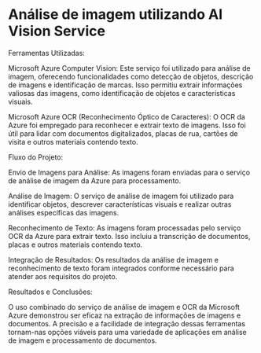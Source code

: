 # Análise de imagem utilizando AI Vision Service

Ferramentas Utilizadas:

Microsoft Azure Computer Vision: Este serviço foi utilizado para análise de imagem, oferecendo funcionalidades como detecção de objetos, descrição de imagens e identificação de marcas. Isso permitiu extrair informações valiosas das imagens, como identificação de objetos e características visuais.

Microsoft Azure OCR (Reconhecimento Óptico de Caracteres): O OCR da Azure foi empregado para reconhecer e extrair texto de imagens. Isso foi útil para lidar com documentos digitalizados, placas de rua, cartões de visita e outros materiais contendo texto.

Fluxo do Projeto:

Envio de Imagens para Análise: As imagens foram enviadas para o serviço de análise de imagem da Azure para processamento.

Análise de Imagem: O serviço de análise de imagem foi utilizado para identificar objetos, descrever características visuais e realizar outras análises específicas das imagens.

Reconhecimento de Texto: As imagens foram processadas pelo serviço OCR da Azure para extrair texto. Isso incluiu a transcrição de documentos, placas e outros materiais contendo texto.

Integração de Resultados: Os resultados da análise de imagem e reconhecimento de texto foram integrados conforme necessário para atender aos requisitos do projeto.

Resultados e Conclusões:

O uso combinado do serviço de análise de imagem e OCR da Microsoft Azure demonstrou ser eficaz na extração de informações de imagens e documentos. A precisão e a facilidade de integração dessas ferramentas tornam-nas opções viáveis para uma variedade de aplicações em análise de imagem e processamento de documentos.
